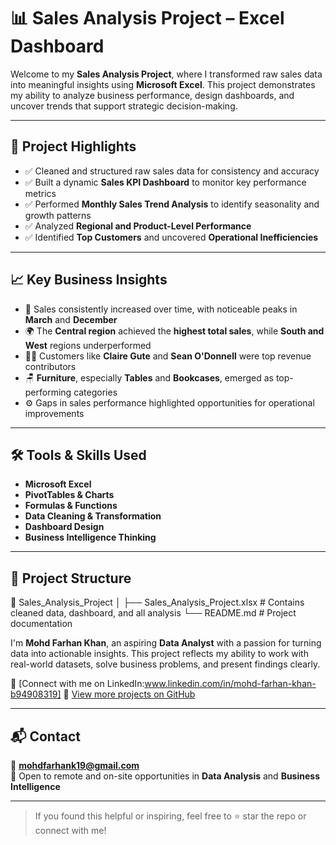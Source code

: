 # 📊 Sales Analysis Project – Excel Dashboard

Welcome to my **Sales Analysis Project**, where I transformed raw sales data into meaningful insights using **Microsoft Excel**. This project demonstrates my ability to analyze business performance, design dashboards, and uncover trends that support strategic decision-making.

---

## 🚀 Project Highlights

- ✅ Cleaned and structured raw sales data for consistency and accuracy  
- ✅ Built a dynamic **Sales KPI Dashboard** to monitor key performance metrics  
- ✅ Performed **Monthly Sales Trend Analysis** to identify seasonality and growth patterns  
- ✅ Analyzed **Regional and Product-Level Performance**  
- ✅ Identified **Top Customers** and uncovered **Operational Inefficiencies**

---

## 📈 Key Business Insights

- 📌 Sales consistently increased over time, with noticeable peaks in **March** and **December**
- 🌍 The **Central region** achieved the **highest total sales**, while **South and West** regions underperformed
- 🧍‍♂️ Customers like **Claire Gute** and **Sean O'Donnell** were top revenue contributors
- 🪑 **Furniture**, especially **Tables** and **Bookcases**, emerged as top-performing categories
- ⚙️ Gaps in sales performance highlighted opportunities for operational improvements

---

## 🛠 Tools & Skills Used

- **Microsoft Excel**
- **PivotTables & Charts**
- **Formulas & Functions**
- **Data Cleaning & Transformation**
- **Dashboard Design**
- **Business Intelligence Thinking**

---

## 📂 Project Structure
📁 Sales_Analysis_Project
│
├── Sales_Analysis_Project.xlsx # Contains cleaned data, dashboard, and all analysis
└── README.md # Project documentation


I'm **Mohd Farhan Khan**, an aspiring **Data Analyst** with a passion for turning data into actionable insights. This project reflects my ability to work with real-world datasets, solve business problems, and present findings clearly.

🔗 [Connect with me on LinkedIn:www.linkedin.com/in/mohd-farhan-khan-b94908319] 
💼 [View more projects on GitHub](https://github.com/yourusername)  

---

## 📬 Contact

📧 **mohdfarhank19@gmail.com**  
📍 Open to remote and on-site opportunities in **Data Analysis** and **Business Intelligence**

---

> If you found this helpful or inspiring, feel free to ⭐ star the repo or connect with me!
